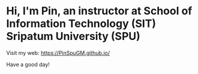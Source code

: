 <h1>Hi, I'm Pin, an instructor at School of Information Technology (SIT) Sripatum University (SPU)</h1>
Visit my web: <a href="https://PinSpuGM.github.io/">https://PinSpuGM.github.io/</a>

Have a good day!
